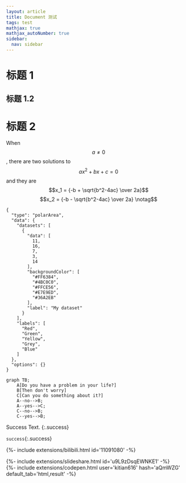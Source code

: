 ```yaml
---
layout: article
title: Document 测试
tags: test
mathjax: true
mathjax_autoNumber: true
sidebar:
  nav: sidebar
---
```


# 标题 1

## 标题 1.2


# 标题 2

When $$a \ne 0$$, there are two solutions to $$ax^2 + bx + c = 0$$ and they are
$$x_1 = {-b + \sqrt{b^2-4ac} \over 2a}$$
$$x_2 = {-b - \sqrt{b^2-4ac} \over 2a} \notag$$

```chart
{
  "type": "polarArea",
  "data": {
    "datasets": [
      {
        "data": [
          11,
          16,
          7,
          3,
          14
        ],
        "backgroundColor": [
          "#FF6384",
          "#4BC0C0",
          "#FFCE56",
          "#E7E9ED",
          "#36A2EB"
        ],
        "label": "My dataset"
      }
    ],
    "labels": [
      "Red",
      "Green",
      "Yellow",
      "Grey",
      "Blue"
    ]
  },
  "options": {}
}
```

```mermaid
graph TB;
    A[Do you have a problem in your life?]
    B[Then don't worry]
    C[Can you do something about it?]
    A--no-->B;
    A--yes-->C;
    C--no-->B;
    C--yes-->B;
```

Success Text.
{:.success}

`success`{:.success}




{%- include extensions/bilibili.html id='11091080' -%}

<div>{%- include extensions/slideshare.html id='u9L9zDsqEWNKE1' -%}</div>

<div>{%- include extensions/codepen.html user='kitian616' hash='aQmWZG' default_tab='html,result' -%}</div>